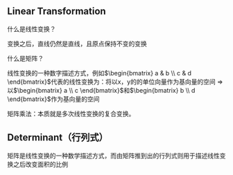 ## Linear Transformation

什么是线性变换？

变换之后，直线仍然是直线，且原点保持不变的变换

什么是矩阵？

线性变换的一种数字描述方式，例如$\begin{bmatrix} a & b \\ c & d \end{bmatrix}$代表的线性变换为：将以x，y的的单位向量作为基向量的空间 => 以$\begin{bmatrix} a \\ c \end{bmatrix}$和$\begin{bmatrix} b \\ d \end{bmatrix}$作为基向量的空间

矩阵乘法：本质就是多次线性变换的复合变换。

## Determinant（行列式）

矩阵是线性变换的一种数学描述方式，而由矩阵推到出的行列式则用于描述线性变换之后改变面积的比例